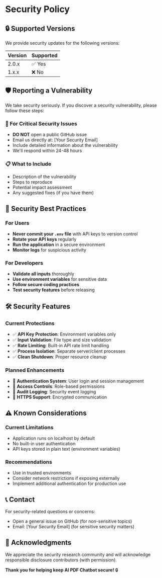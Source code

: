 # Security Policy

## 🔒 Supported Versions

We provide security updates for the following versions:

| Version | Supported          |
| ------- | ------------------ |
| 2.0.x   | ✅ Yes            |
| 1.x.x   | ❌ No             |

## 🛡️ Reporting a Vulnerability

We take security seriously. If you discover a security vulnerability, please follow these steps:

### 🚨 For Critical Security Issues
- **DO NOT** open a public GitHub issue
- Email us directly at: [Your Security Email]
- Include detailed information about the vulnerability
- We'll respond within 24-48 hours

### 📋 What to Include
- Description of the vulnerability
- Steps to reproduce
- Potential impact assessment
- Any suggested fixes (if you have them)

## 🔐 Security Best Practices

### For Users
- **Never commit your `.env` file** with API keys to version control
- **Rotate your API keys** regularly
- **Run the application** in a secure environment
- **Monitor logs** for suspicious activity

### For Developers
- **Validate all inputs** thoroughly
- **Use environment variables** for sensitive data
- **Follow secure coding practices**
- **Test security features** before releasing

## 🛠️ Security Features

### Current Protections
- ✅ **API Key Protection**: Environment variables only
- ✅ **Input Validation**: File type and size validation
- ✅ **Rate Limiting**: Built-in API rate limit handling
- ✅ **Process Isolation**: Separate server/client processes
- ✅ **Clean Shutdown**: Proper resource cleanup

### Planned Enhancements
- 🔄 **Authentication System**: User login and session management
- 🔄 **Access Controls**: Role-based permissions
- 🔄 **Audit Logging**: Security event logging
- 🔄 **HTTPS Support**: Encrypted communication

## ⚠️ Known Considerations

### Current Limitations
- Application runs on localhost by default
- No built-in user authentication
- API keys stored in plain text (environment variables)

### Recommendations
- Use in trusted environments
- Consider network restrictions if exposing externally
- Implement additional authentication for production use

## 📞 Contact

For security-related questions or concerns:
- Open a general issue on GitHub (for non-sensitive topics)
- Email: [Your Security Email] (for sensitive security matters)

## 🙏 Acknowledgments

We appreciate the security research community and will acknowledge responsible disclosure contributors (with permission).

**Thank you for helping keep AI PDF Chatbot secure!** 🔒
